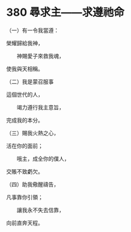 # 380 尋求主——求遵祂命

（一）有一令我當遵：

榮耀歸給我神，

　　神賜愛子來救我魂，

使我與天相稱。

（二）我是蒙召服事

這個世代的人，

　　竭力遵行我主意旨，

完成我的本分。

（三）賜我火熱之心，

活在你的面前；

　　哦主，成全你的僕人，

交賬不致虧欠。

（四）助我儆醒禱告，

凡事靠你引領；

　　讓我永不失去信靠，

向前直奔天程。

